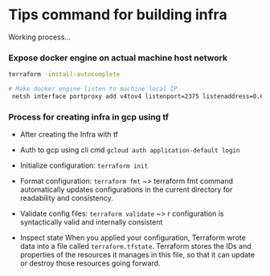 # Tips command for building infra

Working process...

### Expose docker engine on actual machine host network

```sh
terraform -install-autocomplete

# Make docker engine listen to machine local IP
 netsh interface portproxy add v4tov4 listenport=2375 listenaddress=0.0.0.0 connectaddress=127.0.0.1 connectport=2375
```

### Process for creating infra in gcp using tf

- After creating the Infra with tf
- Auth to gcp using cli cmd ``gcloud auth application-default login``
- Initialize configuration: ``terraform init``
- Format configuration:
    `` terraform fmt `` ~> terraform fmt command automatically updates configurations in the current directory for readability and consistency.

- Validate config files:
    ``terraform validate`` ~> r configuration is syntactically valid and internally consistent

- Inspect state
    When you applied your configuration, Terraform wrote data into a file called ``terraform.tfstate``. Terraform stores the IDs and properties of the resources it manages in this file, so that it can update or destroy those resources going forward.
